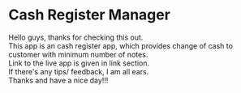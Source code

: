 # Cash Register Manager
 
 Hello guys, thanks for checking this out.  
 This app is an cash register app, which provides change of cash to customer with minimum number of notes.  
 Link to the live app is given in link section.  
 If there's any tips/ feedback, I am all ears.  
 Thanks and have a nice day!!!